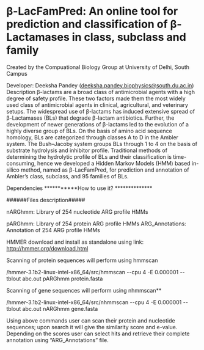 # β-LacFamPred: An online tool for prediction and classification of β-Lactamases in class, subclass and family
Created by the Compuational Biology Group at University of Delhi, South Campus

Developer: Deeksha Pandey (deeksha.pandey.biophysics@south.du.ac.in)
Description
β-lactams are a broad class of antimicrobial agents with a high degree of safety profile. These two factors made them the most widely used class of antimicrobial agents in clinical, agricultural, and veterinary setups. The widespread use of β-lactams has induced extensive spread of β-Lactamases (BLs) that degrade β-lactam antibiotics. Further, the development of newer generations of β-lactams led to the evolution of a highly diverse group of BLs. On the basis of amino acid sequence homology, BLs are categorized through classes A to D in the Ambler system. The Bush–Jacoby system groups BLs through 1 to 4 on the basis of substrate hydrolysis and inhibitor profile. Traditional methods of determining the hydrolytic profile of BLs and their classification is time-consuming, hence we developed a Hidden Markov Models (HMM) based in-silico method, named as β-LacFamPred, for prediction and annotation of Ambler’s class, subclass, and 95 families of BLs.

Dependencies
***********How to use it? **************

######Files description#####

nARGhmm: Library of 254 nucleotide ARG profile HMMs

pARGhmm: Library of 254 protein ARG profile HMMs ARG_Annotations: Annotation of 254 ARG profile HMMs

HMMER download and install as standalone using link: http://hmmer.org/download.html

Scanning of protein sequences will perform using hmmscan

/hmmer-3.1b2-linux-intel-x86_64/src/hmmscan --cpu 4 -E 0.000001 --tblout abc.out pARGhmm protein.fasta

Scanning of gene sequences will perform using nhmmscan**

/hmmer-3.1b2-linux-intel-x86_64/src/nhmmscan --cpu 4 -E 0.000001 --tblout abc.out nARGhmm gene.fasta

Using above commands user can scan their protein and nucleotide sequences; upon search it will give the similarity score and e-value. Depending on the scores user can select hits and retrieve their complete annotation using “ARG_Annotations” file.

